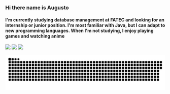 ### Hi there name is Augusto
  <h4>
    I'm currently studying database management at FATEC and looking for an internship or junior position. I'm most familiar with Java, but I can adapt to new programming languages. When I'm not studying, I enjoy playing games and watching anime
  </h4>

<div>
  <a href="https://github.com/AugustoTSantos"></a>
  <img aling="center" height="205em" src="https://github-readme-stats.vercel.app/api?username=AugustoTSantos&show_icons=true&theme=radical">
  <img aling="center" height="205em" src="https://github-readme-stats.vercel.app/api/top-langs/?username=AugustoTSantos&show_icons=true&theme=radical">
  <img aling"center" height="260em" src="https://cdn.discordapp.com/attachments/1097271846979772478/1108905917099036743/271845368_452376939879431_7637087954533447401_n.jpg">
</div>


![snake gif](https://github.com/AugustoTSantos/AugustoTSantos/blob/output/github-contribution-grid-snake.svg)
